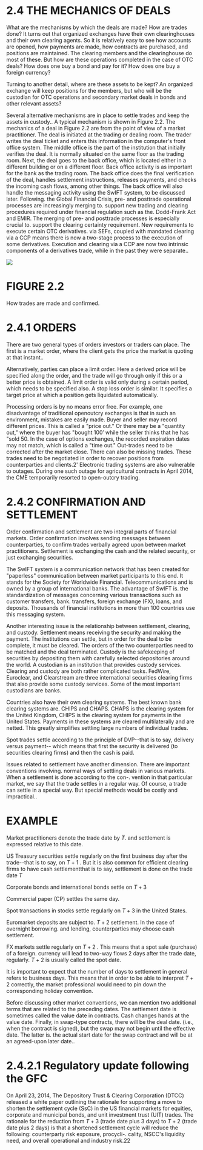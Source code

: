 # 2.4 THE MECHANICS OF DEALS  

What are the mechanisms by which the deals are made? How are trades done? It turns out that organized exchanges have their own clearinghouses and their own clearing agents. So it is relatively easy to see how accounts are opened, how payments are made, how contracts are purchased, and positions are maintained. The clearing members and the clearinghouse do most of these. But how are these operations completed in the case of OTC deals? How does one buy a bond and pay for it? How does one buy a foreign currency?  

Turning to another detail, where are these assets to be kept? An organized exchange will keep positions for the members, but who will be the custodian for OTC operations and secondary market deals in bonds and other relevant assets?  

Several alternative mechanisms are in place to settle trades and keep the assets in custody.. A typical mechanism is shown in Figure 2.2. The mechanics of a deal in Figure 2.2 are from the point of view of a market practitioner. The deal is initiated at the trading or dealing room. The trader writes the deal ticket and enters this information in the computer's front office system. The middle office is the part of the institution that initially verifies the deal. It is normally situated on the same floor as the trading room. Next, the deal goes to the back office, which is located either in a different building or on a different floor. Back office activity is as important for the bank as the trading room. The back office does the final verification of the deal, handles settlement instructions, releases payments, and checks the incoming cash flows, among other things. The back office will also handle the messaging activity using the SwIFT system, to be discussed later. Following. the Global Financial Crisis, pre- and posttrade operational processes are increasingly merging to. support new trading and clearing procedures required under financial regulation such as the. Dodd-Frank Act and EMIR. The merging of pre- and posttrade processes is especially crucial to. support the clearing certainty requirement. New requirements to execute certain OTC derivatives. via SEFs, coupled with mandated clearing via a CCP means there is now a two-stage process to the execution of some derivatives. Execution and clearing via a CCP are now two intrinsic components of a derivatives trade, while in the past they were separate..  

![](images/f06b926f494205b85eda466f635243175b60355cb8f629055d73558bf693813b.jpg)  

# FIGURE 2.2  

How trades are made and confirmed.  

# 2.4.1 ORDERS  

There are two general types of orders investors or traders can place. The first is a market order, where the client gets the price the market is quoting at that instant..  

Alternatively, parties can place a limit order. Here a derived price will be specified along the order, and the trade will go through only if this or a better price is obtained. A limit order is valid only during a certain period, which needs to be specified also. A stop loss order is similar. It specifies a target price at which a position gets liquidated automatically.  

Processing orders is by no means error free. For example, one disadvantage of traditional openoutcry exchanges is that in such an environment, mistakes are easily made. Buyer and seller may record different prices. This is called a "price out." Or there may be a "quantity out," where the buyer has "bought $100'$ while the seller thinks that he has "sold 50. In the case of options exchanges, the recorded expiration dates may not match, which is called a "time out." Out-trades need to be corrected after the market close. There can also be missing trades. These trades need to be negotiated in order to recover positions from counterparties and clients.2' Electronic trading systems are also vulnerable to outages. During one such outage for agricultural contracts in April 2014, the CME temporarily resorted to open-outcry trading.  

# 2.4.2 CONFIRMATION AND SETTLEMENT  

Order confirmation and settlement are two integral parts of financial markets. Order confirmation involves sending messages between counterparties, to confirm trades verbally agreed upon between market practitioners. Settlement is exchanging the cash and the related security, or just exchanging securities.  

The SwIFT system is a communication network that has been created for "paperless" communication between market participants to this end. It stands for the Society for Worldwide Financial. Telecommunications and is owned by a group of international banks. The advantage of SwIFT is. the standardization of messages concerning various transactions such as customer transfers, bank. transfers, foreign exchange (FX), loans, and deposits. Thousands of financial institutions in more than 100 countries use this messaging system.  

Another interesting issue is the relationship between settlement, clearing, and custody. Settlement means receiving the security and making the payment. The institutions can settle, but in order for the deal to be complete, it must be cleared. The orders of the two counterparties need to be matched and the deal terminated. Custody is the safekeeping of securities by depositing them with carefully selected depositories around the world. A custodian is an institution that provides custody services. Clearing and custody are both rather complicated tasks. FedWire, Euroclear, and Clearstream are three international securities clearing firms that also provide some custody services. Some of the most important custodians are banks.  

Countries also have their own clearing systems. The best known bank clearing systems are. CHIPS and CHAPS. CHAPS is the clearing system for the United Kingdom, CHIPS is the clearing system for payments in the United States. Payments in these systems are cleared multilaterally and are netted. This greatly simplifies settling large numbers of individual trades.  

Spot trades settle according to the principle of DVP--that is to say, delivery versus payment-- which means that first the security is delivered (to securities clearing firms) and then the cash is paid.  

Issues related to settlement have another dimension. There are important conventions involving. normal ways of settling deals in various markets. When a settlement is done according to the con-. vention in that particular market, we say that the trade settles in a regular way. Of course, a trade can settle in a special way. But special methods would be costly and impractical..  

# EXAMPLE  

Market practitioners denote the trade date by $T.$ and settlement is expressed relative to this date.  

US Treasury securities settle regularly on the first business day after the trade--that is to say, on $T+1$ . But it is also common for efficient clearing firms to have cash settlementthat is to say, settlement is done on the trade date $T$  

Corporate bonds and international bonds settle on $T+3$  

Commercial paper (CP) settles the same day.  

Spot transactions in stocks settle regularly on $T+3$ in the United States.  

Euromarket deposits are subject to. $T+2$ settlement. In the case of overnight borrowing. and lending, counterparties may choose cash settlement.  

FX markets settle regularly on $T+2$ . This means that a spot sale (purchase) of a foreign. currency will lead to two-way flows 2 days after the trade date, regularly. $T+2$ is usually called the spot date.  

It is important to expect that the number of days to settlement in general refers to business days. This means that in order to be able to interpret $T+2$ correctly, the market professional would need to pin down the corresponding holiday convention.  

Before discussing other market conventions, we can mention two additional terms that are related to the preceding dates. The settlement date is sometimes called the value date in contracts. Cash changes hands at the value date. Finally, in swap-type contracts, there will be the deal date. (i.e., when the contract is signed), but the swap may not begin until the effective date. The latter is. the actual start date for the swap contract and will be at an agreed-upon later date..  

# 2.4.2.1 Regulatory update following the GFC  

On April 23, 2014, The Depository Trust & Clearing Corporation (DTCC) released a white paper outlining the rationale for supporting a move to shorten the settlement cycle (SsC) in the US financial markets for equities, corporate and municipal bonds, and unit investment trust (UIT) trades. The rationale for the reduction from $T+3$ (trade date plus 3 days) to $T+2$ (trade date plus 2 days) is that a shortened settlement cycle will reduce the following: counterparty risk exposure, procycli-. cality, NSCC's liquidity need, and overall operational and industry risk.22  
